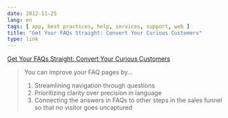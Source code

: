 ```yaml
---
date: 2012-11-25
lang: en
tags: [ app, best practices, help, services, support, web ]
title: "Get Your FAQs Straight: Convert Your Curious Customers"
type: link
---
```


[Get Your FAQs Straight: Convert Your Curious
Customers](http://blog.kissmetrics.com/get-your-faqs-straight/)

> You can improve your FAQ pages by...
>
> 1.  Streamlining navigation through questions
> 2.  Prioritizing clarity over precision in language
> 3.  Connecting the answers in FAQs to other steps in the sales funnel
>     so that no visitor goes uncaptured

